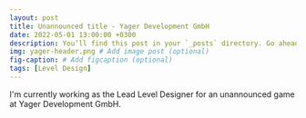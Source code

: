 ```yaml
---
layout: post
title: Unannounced title - Yager Development GmbH
date: 2022-05-01 13:00:00 +0300
description: You’ll find this post in your `_posts` directory. Go ahead and edit it and re-build the site to see your changes. # Add post description (optional)
img: yager-header.png # Add image post (optional)
fig-caption: # Add figcaption (optional)
tags: [Level Design]
---
```


I'm currently working as the Lead Level Designer for an unannounced game at Yager Development GmbH.
